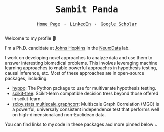 <pre align="center"><div id="user-content-toc"><ul><summary><h1 style="display: inline-block;">Sambit Panda</h1><br/><a href="https://sampan.me/">Home Page</a> &#x30FB; <a href="https://www.linkedin.com/in/sampan501/">LinkedIn</a> &#x30FB; <a href="https://scholar.google.com/citations?user=-V3CmPoAAAAJ&hl=en">Google Scholar</a></summary></ul></div></pre>

Welcome to my profile 👋!

I'm a Ph.D. candidate at [Johns Hopkins](https://www.bme.jhu.edu/) in the [NeuroData](https://neurodata.io/) lab.

I work on developing novel approaches to analyze data and use them to answer interesting biomedical problems. This involves leveraging machine learning approaches to enable powerful approaches in hypothesis testing, causal inference, etc. Most of these approaches are in open-source packages, including:

- [hyppo](https://github.com/neurodata/hyppo): The Python package to use for multivariate hypothesis testing.
- [scikit-tree](https://github.com/neurodata/scikit-tree): Scikit-learn compatible decision trees beyond those offered in scikit-learn.
- [scipy.stats.multiscale_graphcorr](https://docs.scipy.org/doc/scipy/reference/generated/scipy.stats.multiscale_graphcorr.html): Multiscale Graph Correlation (MGC) is a powerful, universally consistent independence test that performs well on high-dimensional and non-Euclidean data.

You can find links to my code in these packages and more pinned below &#x2935;
